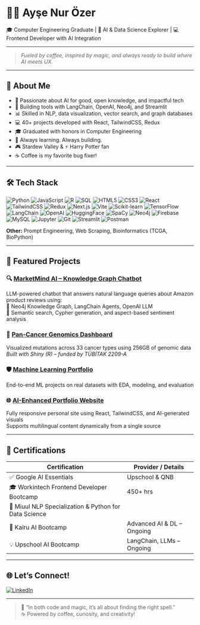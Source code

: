 # 👩‍💻 Ayşe Nur Özer

🎓 Computer Engineering Graduate | 🤖 AI & Data Science Explorer | 💻 Frontend Developer with AI Integration

---

> *Fueled by coffee, inspired by magic, and always ready to build where AI meets UX.*

---

## 🌟 About Me

- 🧠 Passionate about AI for good, open knowledge, and impactful tech  
- 🤖 Building tools with LangChain, OpenAI, Neo4j, and Streamlit  
- 📊 Skilled in NLP, data visualization, vector search, and graph databases  
- 💻 40+ projects developed with React, TailwindCSS, Redux  
- 🎓 Graduated with honors in Computer Engineering  
- 🔄 Always learning. Always building.  
- 🎮 Stardew Valley & ⚡ Harry Potter fan  
- ☕ Coffee is my favorite bug fixer!  

---

## 🛠️ Tech Stack

<!-- Badged Tech Stack for a more visual effect -->
![Python](https://img.shields.io/badge/Python-3670A0?style=flat&logo=python&logoColor=ffdd54)
![JavaScript](https://img.shields.io/badge/JavaScript-F7DF1E?style=flat&logo=javascript&logoColor=black)
![R](https://img.shields.io/badge/R-276DC3?style=flat&logo=r&logoColor=white)
![SQL](https://img.shields.io/badge/SQL-4479A1?style=flat&logo=postgresql&logoColor=white)
![HTML5](https://img.shields.io/badge/HTML5-E34F26?style=flat&logo=html5&logoColor=white)
![CSS3](https://img.shields.io/badge/CSS3-1572B6?style=flat&logo=css3&logoColor=white)
![React](https://img.shields.io/badge/React-20232A?style=flat&logo=react&logoColor=61DAFB)
![TailwindCSS](https://img.shields.io/badge/Tailwind_CSS-06B6D4?style=flat&logo=tailwindcss&logoColor=white)
![Redux](https://img.shields.io/badge/Redux-593D88?style=flat&logo=redux&logoColor=white)
![Next.js](https://img.shields.io/badge/Next.js-000000?style=flat&logo=nextdotjs&logoColor=white)
![Vite](https://img.shields.io/badge/Vite-646CFF?style=flat&logo=vite&logoColor=white)
![Scikit-learn](https://img.shields.io/badge/Scikit--learn-F7931E?style=flat&logo=scikit-learn&logoColor=white)
![TensorFlow](https://img.shields.io/badge/TensorFlow-FF6F00?style=flat&logo=tensorflow&logoColor=white)
![LangChain](https://img.shields.io/badge/LangChain-000000?style=flat)
![OpenAI](https://img.shields.io/badge/OpenAI-412991?style=flat&logo=openai&logoColor=white)
![HuggingFace](https://img.shields.io/badge/HuggingFace-FFD21F?style=flat&logo=huggingface&logoColor=black)
![SpaCy](https://img.shields.io/badge/SpaCy-09A3D5?style=flat)
![Neo4j](https://img.shields.io/badge/Neo4j-008CC1?style=flat&logo=neo4j&logoColor=white)
![Firebase](https://img.shields.io/badge/Firebase-FFCA28?style=flat&logo=firebase&logoColor=black)
![MySQL](https://img.shields.io/badge/MySQL-4479A1?style=flat&logo=mysql&logoColor=white)
![Jupyter](https://img.shields.io/badge/Jupyter-F37626?style=flat&logo=jupyter&logoColor=white)
![Git](https://img.shields.io/badge/Git-F05032?style=flat&logo=git&logoColor=white)
![Streamlit](https://img.shields.io/badge/Streamlit-FF4B4B?style=flat&logo=streamlit&logoColor=white)
![Postman](https://img.shields.io/badge/Postman-FF6C37?style=flat&logo=postman&logoColor=white)

**Other:** Prompt Engineering, Web Scraping, Bioinformatics (TCGA, BioPython)

---

## 🚀 Featured Projects

### 🔍 [MarketMind AI – Knowledge Graph Chatbot](#)
LLM-powered chatbot that answers natural language queries about Amazon product reviews using:  
🧠 Neo4j Knowledge Graph, LangChain Agents, OpenAI LLM  
🔎 Semantic search, Cypher generation, and aspect-based sentiment analysis

### 🧬 [Pan-Cancer Genomics Dashboard](#)
Visualized mutations across 33 cancer types using 256GB of genomic data  
_Built with Shiny (R) – funded by TÜBİTAK 2209-A_

### 🛡️ [Machine Learning Portfolio](#)
End-to-end ML projects on real datasets with EDA, modeling, and evaluation

### 🌐 [AI-Enhanced Portfolio Website](#)
Fully responsive personal site using React, TailwindCSS, and AI-generated visuals  
Supports multilingual content dynamically from a single source

---

## 📜 Certifications

| Certification | Provider / Details |
| --- | --- |
| ✅ Google AI Essentials | Upschool & QNB |
| 🎓 Workintech Frontend Developer Bootcamp | 450+ hrs |
| 🧠 Miuul NLP Specialization & Python for Data Science | |
| 🔬 Kairu AI Bootcamp | Advanced AI & DL – Ongoing |
| 💡 Upschool AI Bootcamp | LangChain, LLMs – Ongoing |

---

## 🌐 Let’s Connect!

[![LinkedIn](https://img.shields.io/badge/LinkedIn-blue?logo=linkedin)](https://www.linkedin.com/ayse-nur-ozer)


---

> 🧙 “In both code and magic, it’s all about finding the right spell.”  
> ☕ Powered by coffee, curiosity, and creativity!
